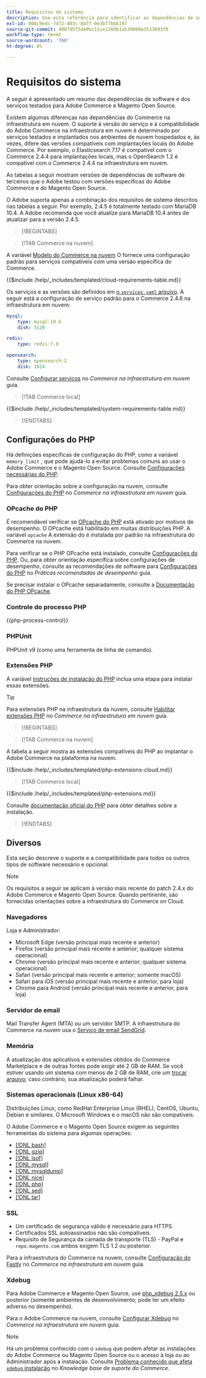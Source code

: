 ```yaml
---
title: Requisitos do sistema
description: Use esta referência para identificar as dependências de software necessárias que foram testadas com versões Adobe Commerce e Magento Open Source.
exl-id: 008c9edc-7d72-403c-847f-0e3b77bbb197
source-git-commit: 4087d5f5de0bc11ce120d61a539800a3533893f0
workflow-type: tm+mt
source-wordcount: '760'
ht-degree: 0%

---
```


# Requisitos do sistema

A seguir é apresentado um resumo das dependências de software e dos serviços testados para Adobe Commerce e Magento Open Source.

Existem algumas diferenças nas dependências do Commerce na infraestrutura em nuvem. O suporte à versão do serviço e à compatibilidade do Adobe Commerce na infraestrutura em nuvem é determinado por serviços testados e implantados nos ambientes de nuvem hospedados e, às vezes, difere das versões compatíveis com implantações locais do Adobe Commerce. Por exemplo, o Elasticsearch 7.17 é compatível com o Commerce 2.4.4 para implantações locais, mas o OpenSearch 1.2 é compatível com o Commerce 2.4.4 na infraestrutura em nuvem.

As tabelas a seguir mostram versões de dependências de software de terceiros que o Adobe testou com versões específicas do Adobe Commerce e do Magento Open Source.

O Adobe suporta apenas a combinação dos requisitos de sistema descritos nas tabelas a seguir. Por exemplo, 2.4.5 é totalmente testado com MariaDB 10.4. A Adobe recomenda que você atualize para MariaDB 10.4 antes de atualizar para a versão 2.4.5.

>[!BEGINTABS]

>[!TAB Commerce na nuvem]

A variável [Modelo do Commerce na nuvem](https://github.com/magento/magento-cloud) O fornece uma configuração padrão para serviços compatíveis com uma versão específica do Commerce.

{{$include /help/_includes/templated/cloud-requirements-table.md}}

Os serviços e as versões são definidos em [o `services.yaml` arquivo](https://github.com/magento/magento-cloud/blob/master/.magento/services.yaml). A seguir está a configuração de serviço padrão para o Commerce 2.4.6 na infraestrutura em nuvem:

```yaml
mysql:
    type: mysql:10.6
    disk: 5120

redis:
    type: redis:7.0

opensearch:
    type: opensearch:2
    disk: 1024
```

Consulte [Configurar serviços](https://experienceleague.adobe.com/docs/commerce-cloud-service/user-guide/configure/service/services-yaml.html) no _Commerce na infraestrutura em nuvem_ guia.

>[!TAB Commerce local]

{{$include /help/_includes/templated/system-requirements-table.md}}

>[!ENDTABS]

## Configurações do PHP

Há definições específicas de configuração do PHP, como a variável `memory_limit` , que pode ajudá-lo a evitar problemas comuns ao usar o Adobe Commerce e o Magento Open Source. Consulte [Configurações necessárias do PHP](prerequisites/php-settings.md).

Para obter orientação sobre a configuração na nuvem, consulte [Configurações do PHP](https://experienceleague.adobe.com/docs/commerce-cloud-service/user-guide/configure/app/php-settings.html) no _Commerce na infraestrutura em nuvem_ guia.

### OPcache do PHP

É recomendável verificar se [OPcache do PHP](https://www.php.net/manual/en/intro.opcache.php) está ativado por motivos de desempenho. O OPcache está habilitado em muitas distribuições PHP. A variável `opcache` A extensão do é instalada por padrão na infraestrutura do Commerce na nuvem.

Para verificar se o PHP OPcache está instalado, consulte [Configurações do PHP](prerequisites/php-settings.md). Ou, para obter orientação específica sobre configurações de desempenho, consulte as recomendações de software para [Configurações do PHP](https://experienceleague.adobe.com/docs/commerce-operations/performance-best-practices/software.html#php-settings) no _Práticas recomendadas de desempenho_ guia.

Se precisar instalar o OPcache separadamente, consulte a [Documentação do PHP OPcache](https://www.php.net/manual/en/opcache.setup.php).

### Controle do processo PHP

{{php-process-control}}

### PHPUnit

PHPUnit v9 (como uma ferramenta de linha de comando).

### Extensões PHP

A variável [instruções de instalação do PHP](prerequisites/php-settings.md) inclua uma etapa para instalar essas extensões.

>[!TIP]
>
>Para extensões PHP na infraestrutura da nuvem, consulte [Habilitar extensões PHP](https://experienceleague.adobe.com/docs/commerce-cloud-service/user-guide/configure/app/php-settings.html#enable-extensions) no _Commerce na infraestrutura em nuvem_ guia.

>[!BEGINTABS]

>[!TAB Commerce na nuvem]

A tabela a seguir mostra as extensões compatíveis do PHP ao implantar o Adobe Commerce na plataforma na nuvem.

{{$include /help/_includes/templated/php-extensions-cloud.md}}

>[!TAB Commerce local]

{{$include /help/_includes/templated/php-extensions.md}}

Consulte [documentação oficial do PHP](https://www.php.net/manual/en/extensions.php) para obter detalhes sobre a instalação.

>[!ENDTABS]

## Diversos

Esta seção descreve o suporte e a compatibilidade para todos os outros tipos de software necessário e opcional.

>[!NOTE]
>
>Os requisitos a seguir se aplicam à versão mais recente do patch 2.4.x do Adobe Commerce e Magento Open Source. Quando pertinente, são fornecidas orientações sobre a infraestrutura do Commerce on Cloud.

### Navegadores

Loja e Administrador:

- Microsoft Edge (versão principal mais recente e anterior)
- Firefox (versão principal mais recente e anterior; qualquer sistema operacional)
- Chrome (versão principal mais recente e anterior; qualquer sistema operacional)
- Safari (versão principal mais recente e anterior; somente macOS)
- Safari para iOS (versão principal mais recente e anterior, para loja)
- Chrome para Android (versão principal mais recente e anterior, para loja)

### Servidor de email

Mail Transfer Agent (MTA) ou um servidor SMTP. A infraestrutura do Commerce na nuvem usa o [Serviço de email SendGrid](https://experienceleague.adobe.com/docs/commerce-cloud-service/user-guide/project/sendgrid.html).

### Memória

A atualização dos aplicativos e extensões obtidos do Commerce Marketplace e de outras fontes pode exigir até 2 GB de RAM. Se você estiver usando um sistema com menos de 2 GB de RAM, crie um [trocar arquivo](https://support.magento.com/hc/en-us/articles/360032980432); caso contrário, sua atualização poderá falhar.

### Sistemas operacionais (Linux x86-64)

Distribuições Linux, como RedHat Enterprise Linux (RHEL), CentOS, Ubuntu, Debian e similares. O Microsoft Windows e o macOS não são compatíveis.

O Adobe Commerce e o Magento Open Source exigem as seguintes ferramentas do sistema para algumas operações:

- [[!DNL bash]](https://www.gnu.org/software/bash/)
- [[!DNL gzip]](https://www.gzip.org/)
- [[!DNL lsof]](https://linux.die.net/man/8/lsof)
- [[!DNL mysql]](https://www.mysql.com/)
- [[!DNL mysqldump]](https://dev.mysql.com/doc/refman/8.0/en/mysqldump.html)
- [[!DNL nice]](https://linux.die.net/man/1/nice)
- [[!DNL php]](https://www.php.net/)
- [[!DNL sed]](https://www.gnu.org/software/sed/manual/sed.html)
- [[!DNL tar]](https://linux.die.net/man/1/tar)

### SSL

- Um certificado de segurança válido é necessário para HTTPS.
- Certificados SSL autoassinados não são compatíveis.
- Requisito de Segurança da camada de transporte (TLS) - PayPal e `repo.magento.com` ambos exigem TLS 1.2 ou posterior.

Para a infraestrutura do Commerce na nuvem, consulte [Configuração do Fastly](https://experienceleague.adobe.com/docs/commerce-cloud-service/user-guide/cdn/setup-fastly/fastly-configuration.html) no _Commerce na infraestrutura em nuvem_ guia.

### Xdebug

Para Adobe Commerce e Magento Open Source, use [php_xdebug 2.5.x](https://xdebug.org/download) ou posterior (somente ambientes de desenvolvimento; pode ter um efeito adverso no desempenho).

Para o Adobe Commerce na nuvem, consulte [Configurar Xdebug](https://experienceleague.adobe.com/docs/commerce-cloud-service/user-guide/develop/test/debug.html) no _Commerce na infraestrutura em nuvem_ guia.

>[!NOTE]
>
>Há um problema conhecido com o `xdebug` que podem afetar as instalações do Adobe Commerce ou Magento Open Source ou o acesso à loja ou ao Administrador após a instalação. Consulte [Problema conhecido que afeta `xdebug` instalação](https://experienceleague.adobe.com/docs/commerce-knowledge-base/kb/troubleshooting/miscellaneous/known-issues-that-affect-installation.html) no _Knowledge base de suporte do Commerce_.
